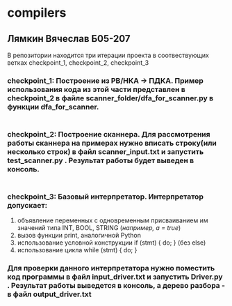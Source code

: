 # compilers
## Лямкин Вячеслав Б05-207
В репозитории находится три итерации проекта в соотвествующих ветках checkpoint_1, checkpoint_2, checkpoint_3<br>
### checkpoint_1: Построение из РВ/НКА -> ПДКА. Пример использования кода из этой части представлен в checkpoint_2 в файле scanner_folder/dfa_for_scanner.py в функции dfa_for_scanner.<br><br>
### checkpoint_2: Построение сканнера. Для рассмотрения работы сканнера на примерах нужно вписать строку(или несколько строк) в файл scanner_input.txt и запустить test_scanner.py . Результат работы будет выведен в консоль.<br><br>
### checkpoint_3: Базовый интерпретатор. Интерпретатор допускает: <br> 
1. объявление переменных с одновременным присваиванием им значений типа INT, BOOL, STRING (*например, a = true*) <br>
2. вызов функции print, аналогичной Python <br>
3. использование условной конструкции if (stmt) { do; } (без else) <br>
4. использование цикла while (stmt) { do; } <br>
### Для проверки данного интерпретатора нужно поместить код программы в файл input_driver.txt и запустить Driver.py . Результат работы выведется в консоль, а дерево разбора - в файл output_driver.txt
